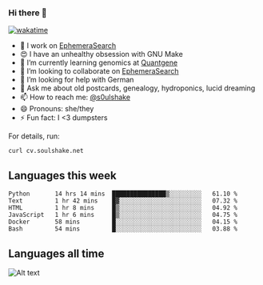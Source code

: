 ### Hi there 👋

[![wakatime](https://wakatime.com/badge/user/08339702-a231-40c4-8838-d449bd2ff951.svg)](https://wakatime.com/@08339702-a231-40c4-8838-d449bd2ff951)

<!--
**soulshake/soulshake** is a ✨ _special_ ✨ repository because its `README.md` (this file) appears on your GitHub profile.

Here are some ideas to get you started:

- 🔭 I’m currently working on ...
- 🌱 I’m currently learning ...
- 👯 I’m looking to collaborate on ...
- 🤔 I’m looking for help with ...
- 💬 Ask me about ...
- 📫 How to reach me: ...
- 😄 Pronouns: ...
- ⚡ Fun fact: ...
-->


- 🔭 I work on [EphemeraSearch](https://www.ephemerasearch.com/)
- 😍 I have an unhealthy obsession with GNU Make
- :dna: I’m currently learning genomics at [Quantgene](https://www.quantgene.com/)
- 👯 I’m looking to collaborate on [EphemeraSearch](https://www.ephemerasearch.com/)
- 🤔 I’m looking for help with German
- 💬 Ask me about old postcards, genealogy, hydroponics, lucid dreaming
- 📫 How to reach me: [@s0ulshake](https://twitter.com/soulshake)
- 😄 Pronouns: she/they
- ⚡ Fun fact: I <3 dumpsters

For details, run:

```
curl cv.soulshake.net
```

## Languages this week

<!--START_SECTION:waka-->

```text
Python       14 hrs 14 mins  ███████████████▒░░░░░░░░░   61.10 %
Text         1 hr 42 mins    █▓░░░░░░░░░░░░░░░░░░░░░░░   07.32 %
HTML         1 hr 8 mins     █▒░░░░░░░░░░░░░░░░░░░░░░░   04.92 %
JavaScript   1 hr 6 mins     █▒░░░░░░░░░░░░░░░░░░░░░░░   04.75 %
Docker       58 mins         █░░░░░░░░░░░░░░░░░░░░░░░░   04.15 %
Bash         54 mins         █░░░░░░░░░░░░░░░░░░░░░░░░   03.88 %
```

<!--END_SECTION:waka-->

## Languages all time
![Alt text](https://wakatime.com/share/@aj/6aa10b67-a5e9-4fb1-acaf-8692f4385172.svg)
